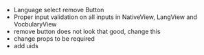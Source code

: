 * Language select remove Button
* Proper input validation on all inputs in NativeView, LangView and VocbularyView
* remove button does not look that good, change this
* change props to be required
* add uids
